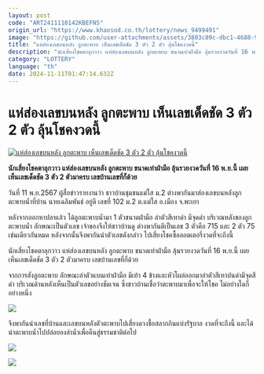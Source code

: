 ```yaml
---
layout: post
code: "ART2411110142KBEFN5"
origin_url: "https://www.khaosod.co.th/lottery/news_9499491"
image: "https://github.com/user-attachments/assets/3803c89c-dbc1-4688-9ead-d2d579358e43"
title: "แห่ส่องเลขบนหลัง ลูกตะพาบ เห็นเลขเด็ดชัด 3 ตัว 2 ตัว ลุ้นโชคงวดนี้"
description: "นักเสี่ยงโชคตาลุกวาว แห่ส่องเลขบนหลัง ลูกตะพาบ ขนาดเท่าฝ่ามือ ลุ้นรวยงวดวันที่ 16 พ.ย.นี้ เผย เห็นเลขเด็ดชัด 3 ตัว 2 ตัวมาครบ เลขบ้านเลขที่ก็ด้วย"
category: "LOTTERY"
language: "th"
date: 2024-11-11T01:47:14.632Z
---
```


# แห่ส่องเลขบนหลัง ลูกตะพาบ เห็นเลขเด็ดชัด 3 ตัว 2 ตัว ลุ้นโชคงวดนี้

[![แห่ส่องเลขบนหลัง ลูกตะพาบ เห็นเลขเด็ดชัด 3 ตัว 2 ตัว ลุ้นโชคงวดนี้](https://www.khaosod.co.th/wpapp/uploads/2024/11/snapping-turtle.jpg "แห่ส่องเลขบนหลัง ลูกตะพาบ เห็นเลขเด็ดชัด 3 ตัว 2 ตัว ลุ้นโชคงวดนี้")](https://www.khaosod.co.th/wpapp/uploads/2024/11/snapping-turtle.jpg)

**นักเสี่ยงโชคตาลุกวาว แห่ส่องเลขบนหลัง ลูกตะพาบ ขนาดเท่าฝ่ามือ ลุ้นรวยงวดวันที่ 16 พ.ย.นี้ เผย เห็นเลขเด็ดชัด 3 ตัว 2 ตัวมาครบ เลขบ้านเลขที่ก็ด้วย**

วันที่ 11 พ.ย.2567 ผู้สื่อข่าวรายงานว่า ชาวบ้านชุมชนแม่ใส ม.2 ต่างพากันมาส่องเลขบนหลังลูกตะพาบน้ำที่บ้าน นายเฉลิมพันธ์ อยู่ดี เลขที่ 102 ม.2 ต.แม่ใส อ.เมือง จ.พะเยา

หลังจากออกหาปลาแล้ว ได้ลูกตะพาบน้ำมา 1 ตัวขนาดฝ่ามือ ลำตัวสีเทาดำ มีจุดดำ บริเวณหลังของลูกตะพาบน้ำ ลักษณะเป็นตัวเลข เจ้าของจึงให้ชาวบ้านดู ต่างพากันตีเป็นเลข 3 ตัวคือ 715 และ 2 ตัว 75 เช่นเดียวกันหมด หลังจากนั้นจึงพากันนำตัวเลขดังกล่าว ไปเสี่ยงโชคซื้อลอตเตอรี่งวดที่จะถึงนี้

นักเสี่ยงโชคตาลุกวาว แห่ส่องเลขบนหลัง ลูกตะพาบ ขนาดเท่าฝ่ามือ ลุ้นรวยงวดวันที่ 16 พ.ย.นี้ เผย เห็นเลขเด็ดชัด 3 ตัว 2 ตัวมาครบ เลขบ้านเลขที่ก็ด้วย

จากการสังลูกตะพาบ ลักษณะลำตัวแบนเท่าฝ่ามือ มีเท้า 4 ข้างและหัวโผล่ออกมาลำตัวสีเทาปนดำมีจุดสีดำ บริเวณด้านหลังเห็นเป็นตัวเลขอย่างชัดเจน ซึ่งชาวบ้านเชื่อว่าตะพาบมาเพื่อจะให้โชค ไม่อย่างใดก็อย่างหนึ่ง

[![](https://www.khaosod.co.th/wpapp/uploads/2024/11/11-ตะพาบ1.jpg)](https://www.khaosod.co.th/wpapp/uploads/2024/11/11-ตะพาบ1.jpg)

จึงพากันนำเลขที่บ้านและเลขบนหลังตัวตะพาบไปเสี่ยงดวงชื้อสลากกินแบ่งรัฐบาล งวดที่จะถึงนี้ และได้นำตะพาบน้ำไปปล่อยลงลำน้ำเพื่อคืนสู่ธรรมชาติต่อไป

[![](https://www.khaosod.co.th/wpapp/uploads/2024/11/11-ตะพาบ4.jpg)](https://www.khaosod.co.th/wpapp/uploads/2024/11/11-ตะพาบ4.jpg)

[![](https://www.khaosod.co.th/wpapp/uploads/2024/11/11-ตะพาบ3.jpg)](https://www.khaosod.co.th/wpapp/uploads/2024/11/11-ตะพาบ3.jpg)